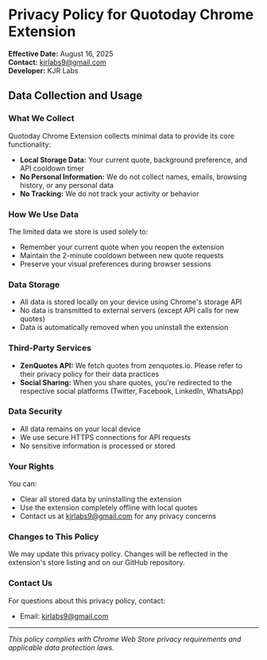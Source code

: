 # Privacy Policy for Quotoday Chrome Extension

**Effective Date:** August 16, 2025  
**Contact:** kjrlabs9@gmail.com  
**Developer:** KJR Labs

## Data Collection and Usage

### What We Collect
Quotoday Chrome Extension collects minimal data to provide its core functionality:

- **Local Storage Data:** Your current quote, background preference, and API cooldown timer
- **No Personal Information:** We do not collect names, emails, browsing history, or any personal data
- **No Tracking:** We do not track your activity or behavior

### How We Use Data
The limited data we store is used solely to:
- Remember your current quote when you reopen the extension
- Maintain the 2-minute cooldown between new quote requests
- Preserve your visual preferences during browser sessions

### Data Storage
- All data is stored locally on your device using Chrome's storage API
- No data is transmitted to external servers (except API calls for new quotes)
- Data is automatically removed when you uninstall the extension

### Third-Party Services
- **ZenQuotes API:** We fetch quotes from zenquotes.io. Please refer to their privacy policy for their data practices
- **Social Sharing:** When you share quotes, you're redirected to the respective social platforms (Twitter, Facebook, LinkedIn, WhatsApp)

### Data Security
- All data remains on your local device
- We use secure HTTPS connections for API requests
- No sensitive information is processed or stored

### Your Rights
You can:
- Clear all stored data by uninstalling the extension
- Use the extension completely offline with local quotes
- Contact us at kjrlabs9@gmail.com for any privacy concerns

### Changes to This Policy
We may update this privacy policy. Changes will be reflected in the extension's store listing and on our GitHub repository.

### Contact Us
For questions about this privacy policy, contact:
- Email: kjrlabs9@gmail.com

---

*This policy complies with Chrome Web Store privacy requirements and applicable data protection laws.*